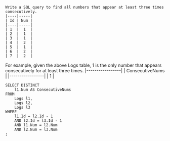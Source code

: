 


    Write a SQL query to find all numbers that appear at least three times consecutively.
    |----|-----|
    | Id | Num |
    |----|-----|
    | 1  |  1  |
    | 2  |  1  |
    | 3  |  1  |
    | 4  |  2  |
    | 5  |  1  |
    | 6  |  2  |
    | 7  |  2  |
    
For example, given the above Logs table, 1 is the only number that appears consecutively for at least three times.
    |-----------------|
    | ConsecutiveNums |
    |-----------------|
    | 1               |




    SELECT DISTINCT
        l1.Num AS ConsecutiveNums
    FROM
        Logs l1,
        Logs l2,
        Logs l3
    WHERE
        l1.Id = l2.Id - 1
        AND l2.Id = l3.Id - 1
        AND l1.Num = l2.Num
        AND l2.Num = l3.Num
    ;
